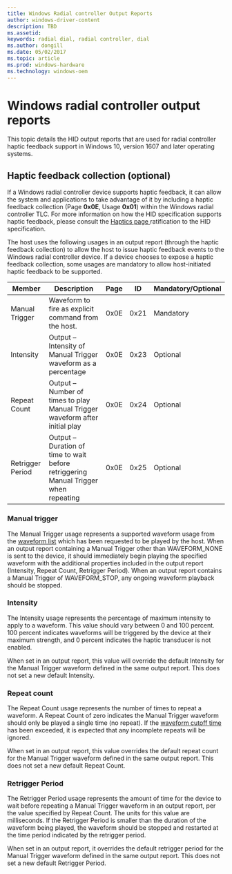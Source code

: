 ```yaml
---
title: Windows Radial controller Output Reports
author: windows-driver-content
description: TBD
ms.assetid:
keywords: radial dial, radial controller, dial
ms.author: dongill
ms.date: 05/02/2017
ms.topic: article
ms.prod: windows-hardware
ms.technology: windows-oem
---
```


# Windows radial controller output reports

This topic details the HID output reports that are used for radial controller haptic feedback support in Windows 10, version 1607 and later operating systems.

## Haptic feedback collection (optional)

If a Windows radial controller device supports haptic feedback, it can allow the system and applications to take advantage of it by including a haptic feedback collection (Page **0x0E**, Usage **0x01**) within the Windows radial controller TLC. For more information on how the HID specification supports haptic feedback, please consult the [Haptics page ](http://www.usb.org/developers/hidpage/HUTRR63b_-_Haptics_Page_Redline.pdf) ratification to the HID specification.

The host uses the following usages in an output report (through the haptic feedback collection) to allow the host to issue haptic feedback events to the Windows radial controller device. If a device chooses to expose a haptic feedback collection, some usages are mandatory to allow host-initiated haptic feedback to be supported.

| Member | Description | Page | ID | Mandatory/Optional |
| ---| --- | --- | --- | --- |
| Manual Trigger | Waveform to fire as explicit command from the host. | 0x0E | 0x21 | Mandatory |
| Intensity | Output – Intensity of Manual Trigger waveform as a percentage | 0x0E | 0x23 | Optional |
| Repeat Count | Output – Number of times to play Manual Trigger waveform after initial play | 0x0E | 0x24 | Optional |
| Retrigger Period | Output – Duration of time to wait before retriggering Manual Trigger when repeating | 0x0E | 0x25 | Optional |

### Manual trigger

The Manual Trigger usage represents a supported waveform usage from the [waveform list](radial-controller-feature-reports.md) which has been requested to be played by the host. When an output report containing a Manual Trigger other than WAVEFORM_NONE is sent to the device, it should immediately begin playing the specified waveform with the additional properties included in the output report (Intensity, Repeat Count, Retrigger Period). When an output report contains a Manual Trigger of WAVEFORM_STOP, any ongoing waveform playback should be stopped.

### Intensity

The Intensity usage represents the percentage of maximum intensity to apply to a waveform. This value should vary between 0 and 100 percent. 100 percent indicates waveforms will be triggered by the device at their maximum strength, and 0 percent indicates the haptic transducer is not enabled.

When set in an output report, this value will override the default Intensity for the Manual Trigger waveform defined in the same output report. This does not set a new default Intensity.

### Repeat count

The Repeat Count usage represents the number of times to repeat a waveform. A Repeat Count of zero indicates the Manual Trigger waveform should only be played a single time (no repeat). If the [waveform cutoff time]() has been exceeded, it is expected that any incomplete repeats will be ignored.

When set in an output report, this value overrides the default repeat count for the Manual Trigger waveform defined in the same output report. This does not set a new default Repeat Count.

### Retrigger Period

The Retrigger Period usage represents the amount of time for the device to wait before repeating a Manual Trigger waveform in an output report, per the value specified by Repeat Count. The units for this value are milliseconds. If the Retrigger Period is smaller than the duration of the waveform being played, the waveform should be stopped and restarted at the time period indicated by the retrigger period.

When set in an output report, it overrides the default retrigger period for the Manual Trigger waveform defined in the same output report. This does not set a new default Retrigger Period.
